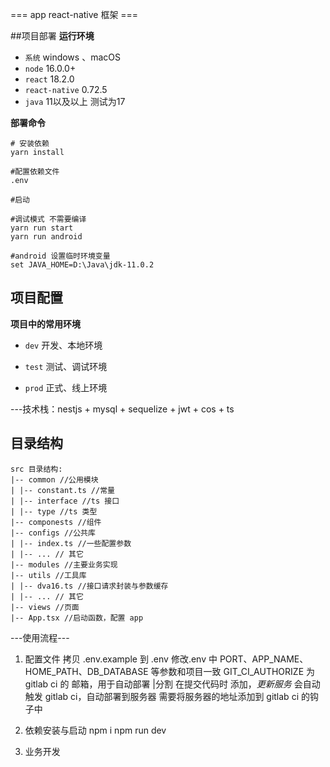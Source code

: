 === app react-native 框架 ===


##项目部署
**运行环境**
- `系统` windows 、macOS
- `node` 16.0.0+
- `react` 18.2.0
- `react-native` 0.72.5
- `java` 11以及以上 测试为17

**部署命令**
```shell
# 安装依赖
yarn install

#配置依赖文件
.env

#启动

#调试模式 不需要编译
yarn run start
yarn run android

#android 设置临时环境变量
set JAVA_HOME=D:\Java\jdk-11.0.2
```


## 项目配置

**项目中的常用环境**

- `dev` 开发、本地环境

- `test` 测试、调试环境

- `prod` 正式、线上环境


---技术栈：nestjs + mysql + sequelize + jwt + cos + ts
## 目录结构
```shell
src 目录结构:
|-- common //公用模块
| |-- constant.ts //常量
| |-- interface //ts 接口
| |-- type //ts 类型
|-- componests //组件
|-- configs //公共库
| |-- index.ts //一些配置参数
| |-- ... // 其它
|-- modules //主要业务实现
|-- utils //工具库
| |-- dva16.ts //接口请求封装与参数缓存
| |-- ... // 其它
|-- views //页面
|-- App.tsx //启动函数，配置 app
```
---使用流程---

1. 配置文件
   拷贝 .env.example 到 .env
   修改.env 中 PORT、APP_NAME、HOME_PATH、DB_DATABASE 等参数和项目一致
   GIT_CI_AUTHORIZE 为 gitlab ci 的 邮箱，用于自动部署 |分割
   在提交代码时 添加，$更新服务$ 会自动触发 gitlab ci，自动部署到服务器
   需要将服务器的地址添加到 gitlab ci 的钩子中
2. 依赖安装与启动
   npm i
   npm run dev

3. 业务开发
